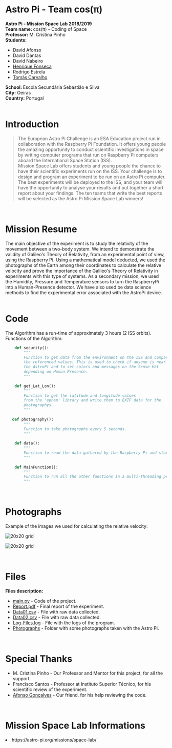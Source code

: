 # Astro Pi - Team cos(π)

<b> Astro Pi - Mission Space Lab 2018/2019 </b> <br>
<b> Team name: </b> cos(π) - Coding of Space <br>
<b> Professor:</b> M. Cristina Pinho <br>
<b> Students:</b> <br>
<ul> 
<li> David Afonso <br>
<li> David Dantas <br>
<li> David Nabeiro <br>
<li> <a href="https://github.com/henrique-efonseca"> Henrique Fonseca </a> <br>
<li> Rodrigo Estrela <br>
 <li> <a href="https://github.com/tomasglcc"> Tomás Carvalho </a> <br>
</ul>
<b> School: </b> Escola Secundária Sebastião e Silva<br>
<b> City:</b> Oeiras <br>
<b> Country:</b> Portugal <br>
<br>


# Introduction
>The European Astro Pi Challenge is an ESA Education project run in collaboration with the Raspberry Pi Foundation. It offers young people the amazing opportunity to conduct scientific investigations in space by writing computer programs that run on Raspberry Pi computers aboard the International Space Station (ISS). <br>
Mission Space Lab offers students and young people the chance to have their scientific experiments run on the ISS. Your challenge is to design and program an experiment to be run on an Astro Pi computer. The best experiments will be deployed to the ISS, and your team will have the opportunity to analyse your results and put together a short report about your findings. The ten teams that write the best reports will be selected as the Astro Pi Mission Space Lab winners!
<br>

# Mission Resume
The main objective of the experiment is to study the relativity of the movement between a two-body system. We intend to demonstrate the validity of Galileo's Theory of Relativity, from an experimental point of view, using the Raspberry Pi. Using a mathematical model deducted, we used the photographs of the Earth among their coordinates to calculate the relative velocity and prove the importance of the Galileo's Theory of Relativity in experiments with this type of systems.  As a secondary mission, we used the Humidity, Pressure and Temperature sensors to turn the RaspberryPi into a Human-Presence detector. We have also used be data science methods to find the experimental error associated with the AstroPi device.
<br>
<br>

 
# Code
The Algorithm has a run-time of approximately 3 hours (2 ISS orbits). <br>
Functions of the Algorithm:

```python
    def security():
        """
        Function to get data from the environment on the ISS and compare it to
        the referenced values. This is used to check if anyone is near
        the AstroPi and to set colors and messages on the Sense Hat
        depending on Human Presence.
        """
    
    def get_Lat_Lon():
        """
        Function to get the latitude and longitude values
        from the 'ephem' library and write them to EXIF data for the
        photographys.
        """
    
   def photography():
        """
        Function to take photographs every 5 seconds.
        """
    
    def data():
        """
        Function to read the data gathered by the Raspberry Pi and store it in designated log file.
        """
    
    def MainFunction():
        """
        Function to run all the other functions in a multi-threading procedure.
        """  
```


<br>

# Photographs
Example of the images we used for calculating the relative velocity:

![20x20 grid](https://github.com/henrique-efonseca/Astro-Pi/blob/master/Photographs/coscodingofspace_photo_0654.jpg)

![20x20 grid](https://github.com/henrique-efonseca/Astro-Pi/blob/master/Photographs/globe.jpeg)


<br>

# Files   
 <b> Files description: </b> <br>
  <ul>
    <li> <a href="https://github.com/henrique-efonseca/AstroPi/blob/master/main.py"> main.py</a> - Code of the project. <br>
 <li> <a href="https://github.com/henrique-efonseca/AstroPi/blob/master/Report.pdf"> Report.pdf</a> - Final report of the experiment. <br>
    <li> <a href="https://github.com/henrique-efonseca/AstroPi/blob/master/Data01.csv"> Data01.csv</a> - File with raw data collected.  <br>
    <li> <a href="https://github.com/henrique-efonseca/AstroPi/blob/master/Data02.csv"> Data02.csv</a> - File with raw data collected.  <br>
    <li> <a href="https://github.com/henrique-efonseca/AstroPi/blob/master/Log-Files.log"> Log-Files.log</a> - File with the logs of the program.  <br>
    <li> <a href="https://github.com/henrique-efonseca/AstroPi/tree/master/Photographs"> Photographs</a> - Folder with some photographs taken with the Astro Pi.  <br>  
   </ul>
   <br>
   
   
# Special Thanks </b> <br>
  <ul>
    <li> M. Cristina Pinho - Our Professor and Mentor for this project, for all the support.<br>
    <li> Francisco Santos - Professor at Instituto Superior Técnico, for his scientific review of the experiment. <br>
    <li> <a href="https://github.com/afonsocrg">Afonso Gonçalves</a> - Our friend, for his help reviewing the code.    <br>
 </ul>
   <br>
   

# Mission Space Lab Informations
<li> https://astro-pi.org/missions/space-lab/ </li>




